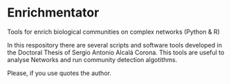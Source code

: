 # Enrichmentator
Tools for enrich biological communities on complex networks (Python & R)

In this respository there are several scripts and software tools developed in the Doctoral Thesis of Sergio Antonio Alcalá Corona. This tools are useful to analyse Networks and run community detection algotithms.

Please, if you use quotes the author.
